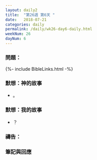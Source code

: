 ```yaml
---
layout: daily2
title:  "第26週 第6天 "
date:   2018-07-21
categories: daily
permalink: /daily/wk26-day6-daily.html
weekNum: 26
dayNum: 6
---
```


### 問題：

{%- include BibleLinks.html -%}

### 默想：神的故事 
+ 。 

### 默想：我的故事 
+ ？

### 禱告：

### 筆記與回應
